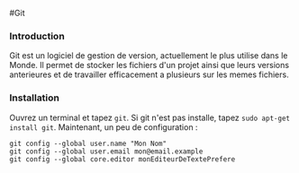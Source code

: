 #Git

### Introduction
Git est un logiciel de gestion de version, actuellement le plus utilise dans le Monde.
Il permet de stocker les fichiers d'un projet ainsi que leurs versions anterieures et de travailler efficacement a plusieurs sur les memes fichiers.

### Installation
Ouvrez un terminal et tapez `git`.
Si git n'est pas installe, tapez `sudo apt-get install git`.
Maintenant, un peu de configuration :
```
git config --global user.name "Mon Nom"
git config --global user.email mon@email.example
git config --global core.editor monEditeurDeTextePrefere
``` 
